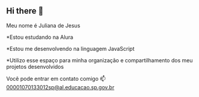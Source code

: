 ## Hi there 👋

Meu nome é Juliana de Jesus

*Estou estudando na Alura

*Estou me desenvolvendo na linguagem JavaScript

*Utilizo esse espaço para minha organização e compartilhamento dos meu projetos desenvolvidos

Você pode entrar em contato comigo 📫
00001070133012sp@al.educacao.sp.gov.br
